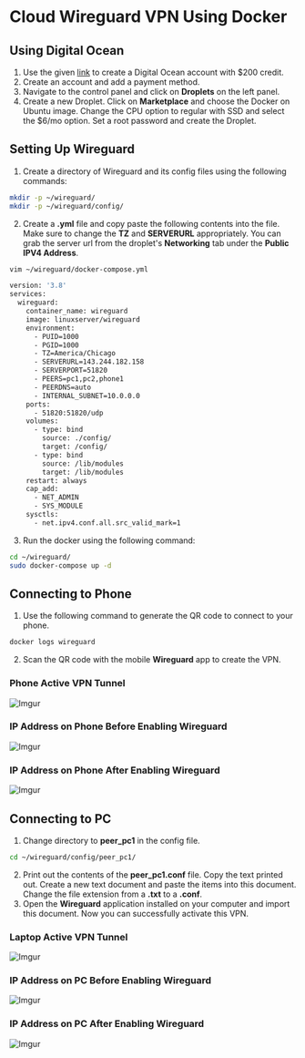 # Cloud Wireguard VPN Using Docker

## Using Digital Ocean

1. Use the given [link](https://m.do.co/c/4d7f4ff9cfe4) to create a Digital Ocean account with $200 credit.
2. Create an account and add a payment method. 
3. Navigate to the control panel and click on **Droplets** on the left panel. 
4. Create a new Droplet. Click on **Marketplace** and choose the Docker on Ubuntu image. Change the CPU option to regular with SSD and select the $6/mo option. Set a root password and create the Droplet.

## Setting Up Wireguard
1. Create a directory of Wireguard and its config files using the following commands:
```Bash
mkdir -p ~/wireguard/
mkdir -p ~/wireguard/config/
```
2. Create a **.yml** file and copy paste the following contents into the file. Make sure to change the **TZ** and **SERVERURL** appropriately. You can grab the server url from the droplet's **Networking** tab under the **Public IPV4 Address**.
```Bash
vim ~/wireguard/docker-compose.yml

version: '3.8'
services:
  wireguard:
    container_name: wireguard
    image: linuxserver/wireguard
    environment:
      - PUID=1000
      - PGID=1000
      - TZ=America/Chicago
      - SERVERURL=143.244.182.158
      - SERVERPORT=51820
      - PEERS=pc1,pc2,phone1
      - PEERDNS=auto
      - INTERNAL_SUBNET=10.0.0.0
    ports:
      - 51820:51820/udp
    volumes:
      - type: bind
        source: ./config/
        target: /config/
      - type: bind
        source: /lib/modules
        target: /lib/modules
    restart: always
    cap_add:
      - NET_ADMIN
      - SYS_MODULE
    sysctls:
      - net.ipv4.conf.all.src_valid_mark=1
```
3. Run the docker using the following command:
```Bash
cd ~/wireguard/
sudo docker-compose up -d
```

## Connecting to Phone

1. Use the following command to generate the QR code to connect to your phone.
```Bash
docker logs wireguard
```
2. Scan the QR code with the mobile **Wireguard** app to create the VPN. 

### Phone Active VPN Tunnel
![Imgur](https://i.imgur.com/eM587Iy.png)

### IP Address on Phone Before Enabling Wireguard
![Imgur](https://i.imgur.com/2S74vDg.png)

### IP Address on Phone After Enabling Wireguard
![Imgur](https://i.imgur.com/w3WAUP7.png)

## Connecting to PC

1. Change directory to **peer_pc1** in the config file.
```Bash
cd ~/wireguard/config/peer_pc1/
```
2. Print out the contents of the **peer_pc1.conf** file. Copy the text printed out. Create a new text document and paste the items into this document. Change the file extension from a **.txt** to a **.conf**.
3. Open the **Wireguard** application installed on your computer and import this document. Now you can successfully activate this VPN.

### Laptop Active VPN Tunnel
![Imgur](https://i.imgur.com/RPLMItu.png)

### IP Address on PC Before Enabling Wireguard
![Imgur](https://i.imgur.com/Rfjrd6h.png)

### IP Address on PC After Enabling Wireguard
![Imgur](https://i.imgur.com/6OS0v5x.png)
